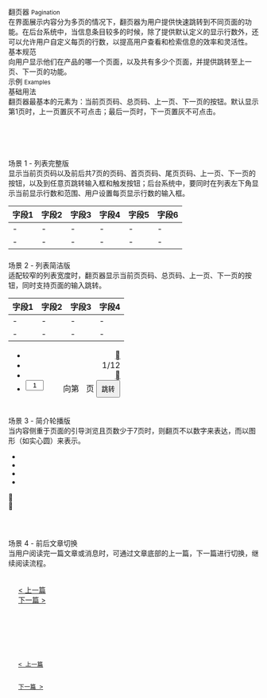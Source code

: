 <div class="mb40">
    <div class="fontsize-20">翻页器 <small>Pagination</small></div>
    <div class="color-999 mt4">在界面展示内容分为多页的情况下，翻页器为用户提供快速跳转到不同页面的功能。在后台系统中，当信息条目较多的时候，除了提供默认定义的显示行数外，还可以允许用户自定义每页的行数，以提高用户查看和检索信息的效率和灵活性。</div>
</div>

<div class="usage mb40">
    <div>基本规范</div>
    <div class="color-999 mt6">向用户显示他们在产品的哪一个页面，以及共有多少个页面，并提供跳转至上一页、下一页的功能。</div>
</div>

<div class="fontsize-16 mb10">示例 <small>Examples</small></div>

<div class="example">
    <div class="content">
        <div class="content-header">
            <div>基础用法</div>
            <div class="color-999 mt6 hide">翻页器最基本的元素为：当前页页码、总页码、上一页、下一页的按钮。默认显示第1页时，上一页置灰不可点击；最后一页时，下一页置灰不可点击。 </div>
        </div>
        <div class="content-body">
            <div bx-name="components/pagination" data-total="100" data-cursor="1" data-limit="9" data-simplify="true"></div>
        </div>
        <pre><code class="hljs html">
            <div bx-name="components/pagination" data-total="100" data-cursor="1" data-limit="9" data-simplify="true"></div>
        </code></pre>
    </div>
</div>

<div class="example">
    <div class="content">
        <div class="content-header">
            <div>场景 1 - 列表完整版</div>
            <div class="color-999 mt6">显示当前页页码以及前后共7页的页码、首页页码、尾页页码、上一页、下一页的按钮，以及到任意页跳转输入框和触发按钮；后台系统中，要同时在列表左下角显示当前显示行数和范围、用户设置每页显示行数的输入框。</div>
        </div>
        <div class="content-body">
            <table class="table table-hover table-pagination">
                <thead>
                    <tr><th>字段1</th><th>字段2</th><th>字段3</th><th>字段4</th><th>字段5</th><th>字段6</th></tr>
                </thead>
                <tbody>
                    <tr><td>-</td><td>-</td><td>-</td><td>-</td><td>-</td><td>-</td></tr>
                    <tr><td>-</td><td>-</td><td>-</td><td>-</td><td>-</td><td>-</td></tr>
                </tbody>
                <tfoot>
                    <tr>
                        <td colspan="6">
                            <div bx-name="components/pagination" data-total="1000" data-cursor="1" data-limit="10" bx-options="{ step: 4 }"></div>
                        </td>
                    </tr>
                </tfoot>
            </table>
        </div>
    </div>
</div>

<div class="example">
    <div class="content">
        <div class="content-header">
            <div>场景 2 - 列表简洁版</div>
            <div class="color-999 mt6">适配较窄的列表宽度时，翻页器显示当前页页码、总页码、上一页、下一页的按钮，同时支持页面的输入跳转。</div>
        </div>
        <div class="content-body">
            <table class="table table-hover table-pagination table-pagination">
                <thead>
                    <tr><th>字段1</th><th>字段2</th><th>字段3</th><th>字段4</th></tr>
                </thead>
                <tbody>
                    <tr><td>-</td><td>-</td><td>-</td><td>-</td></tr>
                    <tr><td>-</td><td>-</td><td>-</td><td>-</td></tr>
                </tbody>
                <tfoot>
                    <tr>
                        <td colspan="5">
                            <div class="row paginationwrapper">
                                <div class="col-md-12" style="text-align: right;">
                                    <ul class="pagination" style="text-align: right;">
                                        <li class="disabled"><a href="javascript: void(0);" bx-click="moveTo(0)"><span class="brixfont"></span></a></li><!-- Previous -->
                                        <li class="pagination-statistics-simplify"><span>1/12</span></li>
                                        <li class=""><a href="javascript: void(0);" bx-click="moveTo(2)"><span class="brixfont"></span></a></li><!-- Next -->
                                        <li class="pagination-statistics-simplify" style="vertical-align: top;">
                                            <span style="display: inline-block; padding-right: 5px; font-weight: normal;">向第</span>
                                            <input style="width: 36px; float: left; text-align: center;" value="1">
                                            <span style="display: inline-block; padding-left:  5px; font-weight: normal;">页</span>
                                            <button class="btn" style="padding: 6px 9px;">跳转</button>
                                        </li>
                                    </ul>
                                </div>
                            </div>
                            <!-- <div bx-name="components/pagination" data-total="100" data-cursor="1" data-limit="9" data-simplify="true"></div>              -->
                        </td>
                    </tr>
                </tfoot>
            </table>
        </div>
    </div>
</div>

<div class="example">
    <div class="content">
        <div class="content-header">
            <div>场景 3 - 简介轮播版</div>
            <div class="color-999 mt6">当内容侧重于页面的引导浏览且页数少于7页时，则翻页不以数字来表达，而以图形（如实心圆）来表示。</div>
        </div>
        <div class="content-body">
            <div class="example-slider">
                <div class="items">
                    <div class="item"></div>
                </div>
                <ul class="navigator"><li class="active"></li><li></li><li></li><li></li></ul>
                <div class="arrows">
                    <div class="left"><span class="brixfont">&#xe62f;</span></div>
                    <div class="right"><span class="brixfont">&#xe630;</span></div>
                </div>
            </div>
        </div>
    </div>
    <pre><code class="hljs html">
    </code></pre>
</div>

<div class="example">
    <div class="content">
        <div class="content-header">
            <div>场景 4 - 前后文章切换</div>
            <div class="color-999 mt6">当用户阅读完一篇文章或消息时，可通过文章底部的上一篇，下一篇进行切换，继续阅读流程。</div>
        </div>
        <div class="content-body">
            <div>
                <p class="flat-text small"></p>
                <p class="flat-text full-width mt10"></p>
                <p class="flat-text full-width mt10"></p>
                <p class="flat-text full-width mt10"></p>
                <p class="flat-text full-width mt10"></p>
                <p class="flat-text full-width mt10"></p>
                <p class="flat-text full-width mt10"></p>
            </div>
            <div class="clearfix" style="padding: 20px;">
                <div class="pull-left"><a href="javascript:;" class="color-gray color-hover-brand">&lt; 上一篇</a></div>
                <div class="pull-right"><a href="javascript:;" class="color-gray color-hover-brand">下一篇 &gt;</a></div>
            </div>
        </div>
    </div>
    <pre><code class="hljs html">
        <div class="clearfix" style="padding: 20px;">
            <div class="pull-left"><a href="javascript:;" class="color-gray color-hover-brand">&lt; 上一篇</a></div>
            <div class="pull-right"><a href="javascript:;" class="color-gray color-hover-brand">下一篇 &gt;</a></div>
        </div>
    </code></pre>
</div>
<script type="text/javascript">
    require(['css!alimama/design/web/component/pagination/pagination'])
</script>